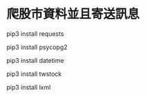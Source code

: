 # 爬股市資料並且寄送訊息

pip3 install requests

pip3 install psycopg2

pip3 install datetime

pip3 install twstock

pip3 install lxml
